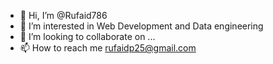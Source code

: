 - 👋 Hi, I’m @Rufaid786
- 👀 I’m interested in Web Development and Data engineering
- 💞️ I’m looking to collaborate on ...
- 📫 How to reach me rufaidp25@gmail.com

<!---
Rufaid786/Rufaid786 is a ✨ special ✨ repository because its `README.md` (this file) appears on your GitHub profile.
You can click the Preview link to take a look at your changes.
--->
